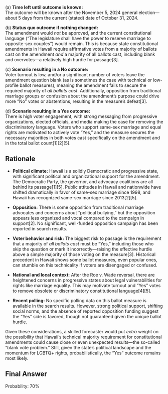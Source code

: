 (a) **Time left until outcome is known:**  
The outcome will be known after the November 5, 2024 general election—about 5 days from the current (stated) date of October 31, 2024.

(b) **Status quo outcome if nothing changed:**  
The amendment would *not* be approved, and the current constitutional language (“The legislature shall have the power to reserve marriage to opposite-sex couples”) would remain. This is because state constitutional amendments in Hawaii require affirmative votes from a majority of ballots cast on the amendment *and* a majority of all ballots cast, including blank and overvotes—a relatively high hurdle for passage[3].

(c) **Scenario resulting in a No outcome:**  
Voter turnout is low, and/or a significant number of voters leave the amendment question blank (as is sometimes the case with technical or low-profile ballot measures), meaning the amendment fails to secure the required majority of *all ballots cast*. Additionally, opposition from traditional marriage groups or confusion about the amendment’s purpose could drive more “No” votes or abstentions, resulting in the measure’s defeat[3].

(d) **Scenario resulting in a Yes outcome:**  
There is high voter engagement, with strong messaging from progressive organizations, elected officials, and media making the case for removing the discriminatory language. Voters who support same-sex marriage and equal rights are motivated to actively vote “Yes,” and the measure secures the necessary majorities in both votes cast specifically on the amendment and in the total ballot count[1][2][5].

## Rationale

- **Political climate:** Hawaii is a solidly Democratic and progressive state, with significant political and organizational support for the amendment. The Democratic Party, the governor, and advocacy coalitions are all behind its passage[1][5]. Public attitudes in Hawaii and nationwide have shifted dramatically in favor of same-sex marriage since 1998, and Hawaii has recognized same-sex marriage since 2013[2][5].

- **Opposition:** There is some opposition from traditional marriage advocates and concerns about “political bullying,” but the opposition appears less organized and vocal compared to the campaign in support[2]. No significant, well-funded opposition campaign has been reported in search results.

- **Voter behavior and risk:** The biggest risk to passage is the requirement that a majority of *all ballots cast* must be “Yes,” including those who skip the question or mark it incorrectly—raising the effective hurdle above a simple majority of those voting on the measure[3]. Historical precedent in Hawaii shows some ballot measures, even popular ones, can stumble on this technicality if voters are disengaged or confused.

- **National and local context:** After the Roe v. Wade reversal, there are heightened concerns in progressive states about legal vulnerabilities for rights like marriage equality. This may motivate turnout and “Yes” votes to remove obsolete or discriminatory constitutional language[4][5].

- **Recent polling:** No specific polling data on this ballot measure is available in the search results. However, strong political support, shifting social norms, and the absence of reported opposition funding suggest the “Yes” side is favored, though not guaranteed given the unique ballot hurdle.

Given these considerations, a skilled forecaster would put *extra* weight on the possibility that Hawaii’s technical majority requirement for constitutional amendments could cause close or even unexpected results—the so-called “blank vote problem.” Still, given the state’s political landscape and the momentum for LGBTQ+ rights, probabilistically, the “Yes” outcome remains most likely.

## Final Answer

Probability: 70%